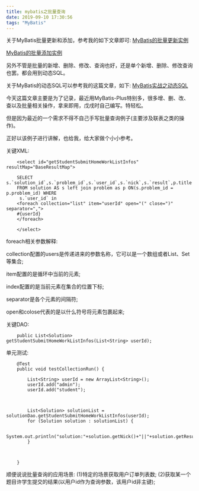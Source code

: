 ```yaml
---
title: mybatis之批量查询
date: 2019-09-10 17:30:56
tags: "MyBatis"
---
```


关于MyBatis批量更新和添加，参考我的如下文章即可:
[MyBatis的批量更新实例](https://www.cnblogs.com/youcong/p/8476441.html)

[MyBatis的批量添加实例](https://www.cnblogs.com/youcong/p/9356776.html)

另外不管是批量的新增、删除、修改、查询也好，还是单个新增、删除、修改查询也罢。都会用到动态SQL。

关于MyBatis的动态SQL可以参考我的这篇文章，如下:
[MyBatis实战之动态SQL](https://www.cnblogs.com/youcong/p/8476441.html)

今天这篇文章主要是为了记录，最近用MyBatis-Plus特别多，很多增、删、改、查以及批量相关操作，拿来即用，戊戌时自己编写。特轻松。

但是因为最近的一个需求不得不自己手写批量查询例子(主要涉及联表之类的操作)。

正好以该例子进行讲解，也给我，给大家做个小小参考。

<!--more-->
关键XML:
```
	<select id="getStudentSubmitHomeWorkListInfos" resultMap="BaseResultMap">

	SELECT s.`solution_id`,s.`problem_id`,s.`user_id`,s.`nick`,s.`result`,p.title
	FROM solution AS s left join problem as p ON(s.problem_id = p.problem_id) WHERE  
	 s.`user_id` in
    <foreach collection="list" item="userId" open="(" close=")" separator=",">
    #{userId}
    </foreach>

	</select>

```

foreach相关参数解释:

collection配置的users是传递进来的参数名称，它可以是一个数组或者List、Set等集合;

item配置的是循环中当前的元素;

index配置的是当前元素在集合的位置下标;

separator是各个元素的间隔符;

open和colose代表的是以什么符号将元素包裹起来;

关键DAO:
```
	public List<Solution> getStudentSubmitHomeWorkListInfos(List<String> userId);

```


单元测试:
```
    @Test
	public void testCollectionRun() {
		
		List<String> userId = new ArrayList<String>();
		userId.add("admin");
		userId.add("student");

	
 		
		List<Solution> solutionList = solutionDao.getStudentSubmitHomeWorkListInfos(userId);		
		for (Solution solution : solutionList) {
			
			System.out.println("solution:"+solution.getNick()+"||"+solution.getResult()+"||"+solution.getTitle());
		}
		
		
		
	}

```



顺便说说批量查询的应用场景:
(1)特定的场景获取用户订单列表数;
(2)获取某一个题目许学生提交的结果(以用户id作为查询参数，该用户id非主键);

